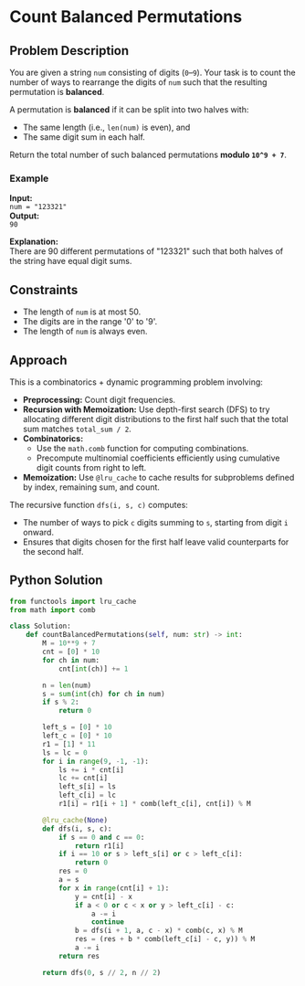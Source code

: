 # Count Balanced Permutations

## Problem Description

You are given a string `num` consisting of digits (`0`–`9`). Your task is to count the number of ways to rearrange the digits of `num` such that the resulting permutation is **balanced**.

A permutation is **balanced** if it can be split into two halves with:
- The same length (i.e., `len(num)` is even), and
- The same digit sum in each half.

Return the total number of such balanced permutations **modulo `10^9 + 7`**.

### Example

**Input:**  
`num = "123321"`  
**Output:**  
`90`

**Explanation:**  
There are 90 different permutations of "123321" such that both halves of the string have equal digit sums.

## Constraints

- The length of `num` is at most 50.
- The digits are in the range '0' to '9'.
- The length of `num` is always even.

## Approach

This is a combinatorics + dynamic programming problem involving:
- **Preprocessing:** Count digit frequencies.
- **Recursion with Memoization:** Use depth-first search (DFS) to try allocating different digit distributions to the first half such that the total sum matches `total_sum / 2`.
- **Combinatorics:** 
  - Use the `math.comb` function for computing combinations.
  - Precompute multinomial coefficients efficiently using cumulative digit counts from right to left.
- **Memoization:** Use `@lru_cache` to cache results for subproblems defined by index, remaining sum, and count.

The recursive function `dfs(i, s, c)` computes:
- The number of ways to pick `c` digits summing to `s`, starting from digit `i` onward.
- Ensures that digits chosen for the first half leave valid counterparts for the second half.

## Python Solution

```python
from functools import lru_cache
from math import comb

class Solution:
    def countBalancedPermutations(self, num: str) -> int:
        M = 10**9 + 7
        cnt = [0] * 10
        for ch in num:
            cnt[int(ch)] += 1

        n = len(num)
        s = sum(int(ch) for ch in num)
        if s % 2:
            return 0

        left_s = [0] * 10
        left_c = [0] * 10
        r1 = [1] * 11
        ls = lc = 0
        for i in range(9, -1, -1):
            ls += i * cnt[i]
            lc += cnt[i]
            left_s[i] = ls
            left_c[i] = lc
            r1[i] = r1[i + 1] * comb(left_c[i], cnt[i]) % M

        @lru_cache(None)
        def dfs(i, s, c):
            if s == 0 and c == 0:
                return r1[i]
            if i == 10 or s > left_s[i] or c > left_c[i]:
                return 0
            res = 0
            a = s
            for x in range(cnt[i] + 1):
                y = cnt[i] - x
                if a < 0 or c < x or y > left_c[i] - c:
                    a -= i
                    continue
                b = dfs(i + 1, a, c - x) * comb(c, x) % M
                res = (res + b * comb(left_c[i] - c, y)) % M
                a -= i
            return res

        return dfs(0, s // 2, n // 2)
```

